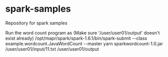 # spark-samples
Repository for spark samples

Run the word count program as (Make sure '/user/user01/output' doesn't exist already)
 /opt/mapr/spark/spark-1.6.1/bin/spark-submit --class example.wordcount.JavaWordCount --master yarn sparkwordcount-1.0.jar /user/user01/input/11.txt /user/user01/output